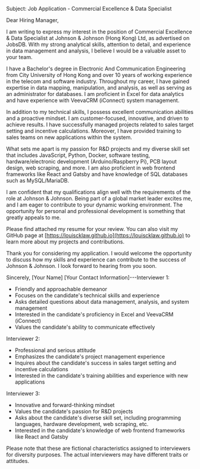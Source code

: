 Subject: Job Application - Commercial Excellence & Data Specialist

Dear Hiring Manager,

I am writing to express my interest in the position of Commercial Excellence & Data Specialist at Johnson & Johnson (Hong Kong) Ltd, as advertised on JobsDB. With my strong analytical skills, attention to detail, and experience in data management and analysis, I believe I would be a valuable asset to your team.

I have a Bachelor's degree in Electronic And Communication Engineering from City University of Hong Kong and over 10 years of working experience in the telecom and software industry. Throughout my career, I have gained expertise in data mapping, manipulation, and analysis, as well as serving as an administrator for databases. I am proficient in Excel for data analytics and have experience with VeevaCRM (iConnect) system management.

In addition to my technical skills, I possess excellent communication abilities and a proactive mindset. I am customer-focused, innovative, and driven to achieve results. I have successfully managed projects related to sales target setting and incentive calculations. Moreover, I have provided training to sales teams on new applications within the system.

What sets me apart is my passion for R&D projects and my diverse skill set that includes JavaScript, Python, Docker, software testing, hardware/electronic development (Arduino/Raspberry Pi), PCB layout design, web scraping, and more. I am also proficient in web frontend frameworks like React and Gatsby and have knowledge of SQL databases such as MySQL/MariaDB.

I am confident that my qualifications align well with the requirements of the role at Johnson & Johnson. Being part of a global market leader excites me, and I am eager to contribute to your dynamic working environment. The opportunity for personal and professional development is something that greatly appeals to me.

Please find attached my resume for your review. You can also visit my GitHub page at [https://louiscklaw.github.io](https://louiscklaw.github.io) to learn more about my projects and contributions.

Thank you for considering my application. I would welcome the opportunity to discuss how my skills and experience can contribute to the success of Johnson & Johnson. I look forward to hearing from you soon.

Sincerely,
[Your Name]
[Your Contact Information]---Interviewer 1:
- Friendly and approachable demeanor
- Focuses on the candidate's technical skills and experience
- Asks detailed questions about data management, analysis, and system management
- Interested in the candidate's proficiency in Excel and VeevaCRM (iConnect)
- Values the candidate's ability to communicate effectively

Interviewer 2:
- Professional and serious attitude
- Emphasizes the candidate's project management experience
- Inquires about the candidate's success in sales target setting and incentive calculations
- Interested in the candidate's training abilities and experience with new applications

Interviewer 3:
- Innovative and forward-thinking mindset
- Values the candidate's passion for R&D projects
- Asks about the candidate's diverse skill set, including programming languages, hardware development, web scraping, etc.
- Interested in the candidate's knowledge of web frontend frameworks like React and Gatsby

Please note that these are fictional characteristics assigned to interviewers for diversity purposes. The actual interviewers may have different traits or attitudes.
